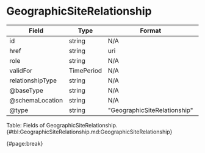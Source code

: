 <!--
    ATTENTION: This file was generated via gradle!
               Do NOT manually edit this file! Any such changes will be overwritten!
-->

# GeographicSiteRelationship

| Field | Type | Format | Required |
| ------- | ------- | ------- | --- |
| id | string | N/A | No |
| href | string | uri | No |
| role | string | N/A | No |
| validFor | TimePeriod | N/A | No |
| relationshipType | string | N/A | No |
| @baseType | string | N/A | No |
| @schemaLocation | string | N/A | No |
| @type | string | "GeographicSiteRelationship" | Yes |

Table: Fields of GeographicSiteRelationship. {#tbl:GeographicSiteRelationship.md:GeographicSiteRelationship}

{#page:break}
